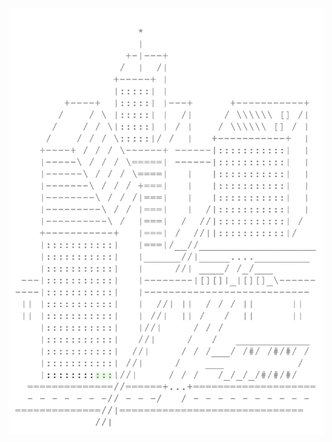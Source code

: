 <img align="left" style="float: left;" src="progress.png" width="530px">

<pre>
&nbsp;
&nbsp;
&nbsp;
&nbsp;
&nbsp;
&nbsp;
&nbsp;
&nbsp;
&nbsp;
&nbsp;
&nbsp;
&nbsp;
&nbsp;
&nbsp;
&nbsp;
&nbsp;
&nbsp;
&nbsp;
&nbsp;
&nbsp;
&nbsp;
&nbsp;
&nbsp;
&nbsp;
&nbsp;
&nbsp;
&nbsp;
&nbsp;
&nbsp;
<a href='day/1'>Day 1: No Time for a Taxicab</a>
</pre>
